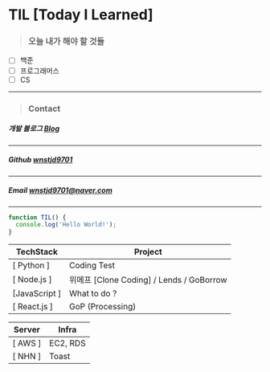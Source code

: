 # TIL [Today I Learned]

> ### **오늘 내가 해야 할 것들** <br>

- [ ] 백준
- [ ] 프로그래머스
- [ ] CS

---

> ### **Contact** <br>

##### 개발 블로그 [Blog](https://dev-wnstjd.tistory.com) <br>

---

##### Github [wnstjd9701](https://github.com/wnstjd9701) <br>

---

##### Email wnstjd9701@naver.com <br>

---

```javascript
function TIL() {
  console.log('Hello World!');
}
```

| TechStack     | Project                                  |
| ------------- | ---------------------------------------- |
| [ Python ]    | Coding Test                              |
| [ Node.js ]   | 위메프 [Clone Coding] / Lends / GoBorrow |
| [JavaScript ] | What to do ?                             |
| [ React.js ]  | GoP (Processing)                         |

| Server  | Infra    |
| ------- | -------- |
| [ AWS ] | EC2, RDS |
| [ NHN ] | Toast    |
